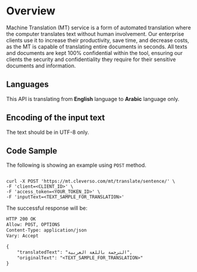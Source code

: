 # Overview
Machine Translation (MT) service is a form of automated translation where the computer translates text without human involvement. Our enterprise clients use it to increase their productivity, save time, and decrease costs, as the MT is capable of translating entire documents in seconds. All texts and documents are kept 100% confidential within the tool, ensuring our clients the security and confidentiality they require for their sensitive documents and information.

## Languages

This API is translating from **English** language to **Arabic** language only.


## Encoding of the input text

The text should be in UTF-8 only.


## Code Sample

The following is showing an example using `POST` method.
```

curl -X POST 'https://mt.cleverso.com/mt/translate/sentence/' \
-F 'client=<CLIENT_ID>' \
-F 'access_token=<YOUR_TOKEN_ID>' \
-F 'inputText=<TEXT_SAMPLE_FOR_TRANSLATION>' 
```

The successful response will be:

```diff
HTTP 200 OK
Allow: POST, OPTIONS
Content-Type: application/json
Vary: Accept

{
    "translatedText": "الترجمة باللغة العربية",
    "originalText": "<TEXT_SAMPLE_FOR_TRANSLATION>"
}
```


